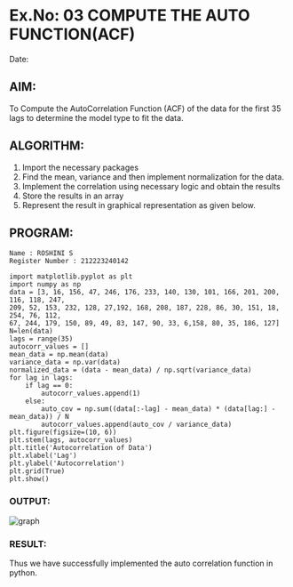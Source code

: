 # Ex.No: 03   COMPUTE THE AUTO FUNCTION(ACF)
Date: 

## AIM:
To Compute the AutoCorrelation Function (ACF) of the data for the first 35 lags to determine the model
type to fit the data.

## ALGORITHM:
1. Import the necessary packages
2. Find the mean, variance and then implement normalization for the data.
3. Implement the correlation using necessary logic and obtain the results
4. Store the results in an array
5. Represent the result in graphical representation as given below.

## PROGRAM:
```
Name : ROSHINI S
Register Number : 212223240142

import matplotlib.pyplot as plt
import numpy as np
data = [3, 16, 156, 47, 246, 176, 233, 140, 130, 101, 166, 201, 200, 116, 118, 247,
209, 52, 153, 232, 128, 27,192, 168, 208, 187, 228, 86, 30, 151, 18, 254, 76, 112,
67, 244, 179, 150, 89, 49, 83, 147, 90, 33, 6,158, 80, 35, 186, 127]
N=len(data)
lags = range(35)
autocorr_values = []
mean_data = np.mean(data)
variance_data = np.var(data)
normalized_data = (data - mean_data) / np.sqrt(variance_data)
for lag in lags:
    if lag == 0:
        autocorr_values.append(1)
    else:
        auto_cov = np.sum((data[:-lag] - mean_data) * (data[lag:] - mean_data)) / N 
        autocorr_values.append(auto_cov / variance_data)
plt.figure(figsize=(10, 6))
plt.stem(lags, autocorr_values)
plt.title('Autocorrelation of Data')
plt.xlabel('Lag')
plt.ylabel('Autocorrelation')
plt.grid(True)
plt.show()
```

### OUTPUT:

![graph](https://github.com/user-attachments/assets/f64796b8-e025-4e2e-8961-c1ed0c5039a3)

### RESULT:
Thus we have successfully implemented the auto correlation function in python.
